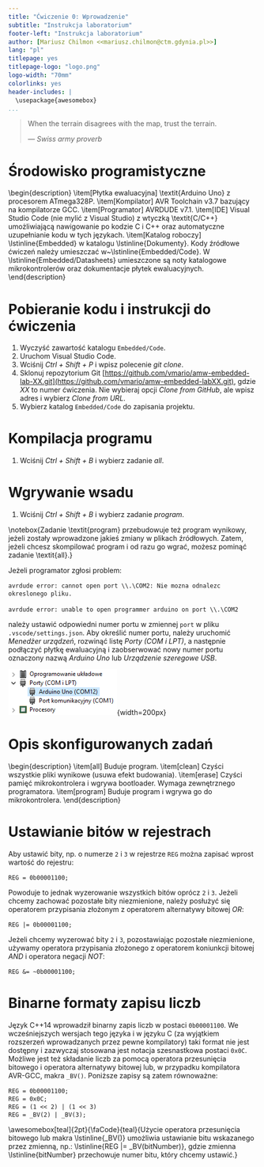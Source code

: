```yaml
---
title: "Ćwiczenie 0: Wprowadzenie"
subtitle: "Instrukcja laboratorium"
footer-left: "Instrukcja laboratorium"
author: [Mariusz Chilmon <<mariusz.chilmon@ctm.gdynia.pl>>]
lang: "pl"
titlepage: yes
titlepage-logo: "logo.png"
logo-width: "70mm"
colorlinks: yes
header-includes: |
  \usepackage{awesomebox}
...
```


> When the terrain disagrees with the map, trust the terrain.
>
> — _Swiss army proverb_

# Środowisko programistyczne

\begin{description}
\item[Płytka ewaluacyjna]
\textit{Arduino Uno} z procesorem ATmega328P.
\item[Kompilator]
AVR Toolchain v3.7 bazujący na kompilatorze GCC.
\item[Programator]
AVRDUDE v7.1.
\item[IDE]
Visual Studio Code (nie mylić z Visual Studio) z wtyczką \textit{C/C++} umożliwiającą nawigowanie po kodzie C i C++ oraz automatyczne uzupełnianie kodu w tych językach.
\item[Katalog roboczy]
\lstinline{Embedded} w katalogu \lstinline{Dokumenty}. Kody źródłowe ćwiczeń należy umieszczać w~\lstinline{Embedded/Code}. W \lstinline{Embedded/Datasheets} umieszczone są noty katalogowe mikrokontrolerów oraz dokumentacje płytek ewaluacyjnych.
\end{description}

# Pobieranie kodu i instrukcji do ćwiczenia

1. Wyczyść zawartość katalogu `Embedded/Code`.
1. Uruchom Visual Studio Code.
1. Wciśnij _Ctrl + Shift + P_ i wpisz polecenie _git clone_.
1. Sklonuj repozytorium Git [https://github.com/vmario/amw-embedded-lab-XX.git](https://github.com/vmario/amw-embedded-labXX.git), gdzie _XX_ to numer ćwiczenia. Nie wybieraj opcji _Clone from GitHub_, ale wpisz adres i wybierz _Clone from URL_.
1. Wybierz katalog `Embedded/Code` do zapisania projektu.

# Kompilacja programu

1. Wciśnij _Ctrl + Shift + B_ i wybierz zadanie _all_.

# Wgrywanie wsadu

1. Wciśnij _Ctrl + Shift + B_ i wybierz zadanie _program_.

\notebox{Zadanie \textit{program} przebudowuje też program wynikowy, jeżeli zostały wprowadzone jakieś zmiany w plikach źródłowych. Zatem, jeżeli chcesz skompilować program i od razu go wgrać, możesz pominąć zadanie \textit{all}.}

Jeżeli programator zgłosi problem:

```
avrdude error: cannot open port \\.\COM2: Nie mozna odnalezc okreslonego pliku.

avrdude error: unable to open programmer arduino on port \\.\COM2
```

należy ustawić odpowiedni numer portu w zmiennej `port` w pliku `.vscode/settings.json`. Aby określić numer portu, należy uruchomić _Menedżer urządzeń_, rozwinąć listę _Porty (COM i LPT)_, a następnie podłączyć płytkę ewaluacyjną i zaobserwować nowy numer portu oznaczony nazwą _Arduino Uno_ lub _Urządzenie szeregowe USB_.

![Programator na liście urządzeń (tu: _COM12_)](device-manager.png){width=200px}

# Opis skonfigurowanych zadań

\begin{description}
\item[all]
Buduje program.
\item[clean]
Czyści wszystkie pliki wynikowe (usuwa efekt budowania).
\item[erase]
Czyści pamięć mikrokontrolera i wgrywa bootloader. Wymaga zewnętrznego programatora.
\item[program]
Buduje program i wgrywa go do mikrokontrolera.
\end{description}

# Ustawianie bitów w rejestrach

Aby ustawić bity, np. o numerze `2` i `3` w rejestrze `REG` można zapisać wprost wartość do rejestru:

```
REG = 0b00001100;
```

Powoduje to jednak wyzerowanie wszystkich bitów oprócz `2` i `3`. Jeżeli chcemy zachować pozostałe bity niezmienione, należy posłużyć się operatorem przypisania złożonym z operatorem alternatywy bitowej _OR_:

```
REG |= 0b00001100;
```

Jeżeli chcemy wyzerować bity `2` i `3`, pozostawiając pozostałe niezmienione, używamy operatora przypisania złożonego z operatorem koniunkcji bitowej _AND_ i operatora negacji _NOT_:

```
REG &= ~0b00001100;
```

# Binarne formaty zapisu liczb

Język C++14 wprowadził binarny zapis liczb w postaci `0b00001100`. We wcześniejszych wersjach tego języka i w języku C (za wyjątkiem rozszerzeń wprowadzanych przez pewne kompilatory) taki format nie jest dostępny i zazwyczaj stosowana jest notacja szesnastkowa postaci `0x0C`. Możliwe jest też składanie liczb za pomocą operatora przesunięcia bitowego i operatora alternatywy bitowej lub, w&nbsp;przypadku kompilatora AVR-GCC, makra `_BV()`. Poniższe zapisy są zatem równoważne:

```
REG = 0b00001100;
REG = 0x0C;
REG = (1 << 2) | (1 << 3)
REG = _BV(2) | _BV(3);
```

\awesomebox[teal]{2pt}{\faCode}{teal}{Użycie operatora przesunięcia bitowego lub makra \lstinline{_BV()} umożliwia ustawianie bitu wskazanego przez zmienną, np.: \lstinline{REG |= _BV(bitNumber)}, gdzie zmienna \lstinline{bitNumber} przechowuje numer bitu, który chcemy ustawić.}
